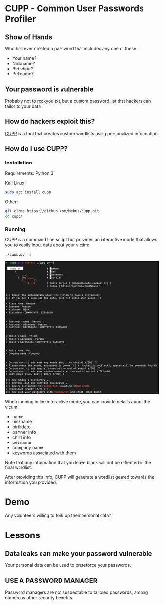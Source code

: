 # CUPP - Common User Passwords Profiler

## Show of Hands
Who has ever created a password that included any one of these:
* Your name?
* Nickname?
* Birthdate?
* Pet name?

## Your password is vulnerable
Probably not to rockyou.txt, but a custom password list that hackers can tailor to your data.

## How do hackers exploit this?
[CUPP](https://github.com/Mebus/cupp) is a tool that creates custom wordlists using personalized information.

## How do I use CUPP?

### Installation
Requirements: Python 3

Kali Linux:
```bash
sudo apt install cupp
```

Other:

```bash
git clone https://github.com/Mebus/cupp.git
cd cupp/
```

### Running
CUPP is a command line script but provides an interactive mode that allows you to easily input data about your victim:

```bash
./cupp.py -i
```
![cupp interactive mode](cupp.png "interactive")


When running in the interactive mode, you can provide details about the victim:

* name
* nickname
* birthdate
* partner info
* child info
* pet name
* company name
* keywords associated with them

Note that any information that you leave blank will not be reflected in the final wordlist.

After providing this info, CUPP will generate a wordlist geared towards the  information you provided.

# Demo
Any volunteers willing to fork up their personal data?

# Lessons

## Data leaks can make your password vulnerable
Your personal data can be used to bruteforce your passwords.

## USE A PASSWORD MANAGER
Password managers are not suspectable to tailored passwords, among numerous other security benefits.


